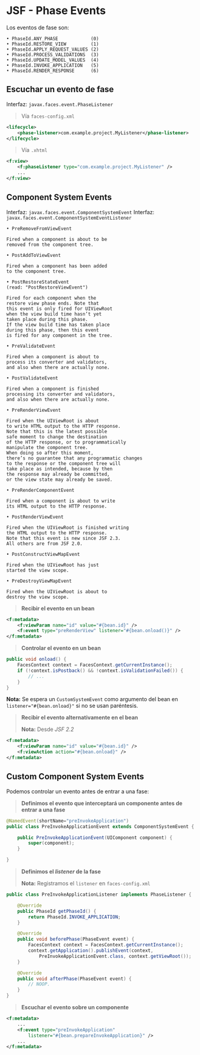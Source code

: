 # JSF - Phase Events

Los eventos de fase son:

    • PhaseId.ANY_PHASE            (0)
    • PhaseId.RESTORE_VIEW         (1)
    • PhaseId.APPLY_REQUEST_VALUES (2)
    • PhaseId.PROCESS_VALIDATIONS  (3)
    • PhaseId.UPDATE_MODEL_VALUES  (4)
    • PhaseId.INVOKE_APPLICATION   (5)
    • PhaseId.RENDER_RESPONSE      (6)

## Escuchar un evento de fase

Interfaz: `javax.faces.event.PhaseListener`

> Vía `faces-config.xml`

```xml
<lifecycle>
    <phase-listener>com.example.project.MyListener</phase-listener>
</lifecycle>
```

> Vía `.xhtml`

```xml
<f:view>
    <f:phaseListener type="com.example.project.MyListener" />
    ...
</f:view>
```

## Component System Events

Interfaz: `javax.faces.event.ComponentSystemEvent`
Interfaz: `javax.faces.event.ComponentSystemEventListener`

    • PreRemoveFromViewEvent

    Fired when a component is about to be 
    removed from the component tree.
    
    • PostAddToViewEvent
    
    Fired when a component has been added 
    to the component tree.
    
    • PostRestoreStateEvent 
    (read: "PostRestoreViewEvent")
    
    Fired for each component when the 
    restore view phase ends. Note that 
    this event is only fired for UIViewRoot 
    when the view build time hasn’t yet
    taken place during this phase. 
    If the view build time has taken place
    during this phase, then this event 
    is fired for any component in the tree.

    • PreValidateEvent
    
    Fired when a component is about to 
    process its converter and validators, 
    and also when there are actually none.
    
    • PostValidateEvent
    
    Fired when a component is finished 
    processing its converter and validators, 
    and also when there are actually none.
    
    • PreRenderViewEvent
    
    Fired when the UIViewRoot is about 
    to write HTML output to the HTTP response.
    Note that this is the latest possible 
    safe moment to change the destination 
    of the HTTP response, or to programmatically 
    manipulate the component tree.
    When doing so after this moment, 
    there’s no guarantee that any programmatic changes 
    to the response or the component tree will 
    take place as intended, because by then 
    the response may already be committed, 
    or the view state may already be saved.
    
    • PreRenderComponentEvent
    
    Fired when a component is about to write
    its HTML output to the HTTP response.
    
    • PostRenderViewEvent
    
    Fired when the UIViewRoot is finished writing
    the HTML output to the HTTP response. 
    Note that this event is new since JSF 2.3. 
    All others are from JSF 2.0.
    
    • PostConstructViewMapEvent 
    
    Fired when the UIViewRoot has just 
    started the view scope.
    
    • PreDestroyViewMapEvent
    
    Fired when the UIViewRoot is about to
    destroy the view scope.

> **Recibir el evento en un bean** 

```xml
<f:metadata>
    <f:viewParam name="id" value="#{bean.id}" />
    <f:event type="preRenderView" listener="#{bean.onload()}" />
</f:metadata>
```

> **Controlar el evento en un bean**

```java
public void onload() {
    FacesContext context = FacesContext.getCurrentInstance();
    if (!context.isPostback() && !context.isValidationFailed()) {
        // ...
    }
}
```

**Nota:** Se espera un `CustomSystemEvent` como argumento del bean en `listener="#{bean.onload}"` si no se usan paréntesis.

> **Recibir el evento alternativamente en el bean**
>
> **Nota:** Desde *JSF 2.2*

```xml
<f:metadata>
    <f:viewParam name="id" value="#{bean.id}" />
    <f:viewAction action="#{bean.onload}" />
</f:metadata>
```

## Custom Component System Events

Podemos controlar un evento antes de entrar a una fase:

> **Definimos el evento que interceptará un componente antes de entrar a una fase**

```java
@NamedEvent(shortName="preInvokeApplication")
public class PreInvokeApplicationEvent extends ComponentSystemEvent {

    public PreInvokeApplicationEvent(UIComponent component) {
        super(component);
    }

}
```

> **Definimos el *listener* de la fase**
>
> **Nota:** Registramos el `listener` en `faces-config.xml`

```java
public class PreInvokeApplicationListener implements PhaseListener {

    @Override
    public PhaseId getPhaseId() {
        return PhaseId.INVOKE_APPLICATION;
    }

    @Override
    public void beforePhase(PhaseEvent event) {
        FacesContext context = FacesContext.getCurrentInstance();
        context.getApplication().publishEvent(context,
            PreInvokeApplicationEvent.class, context.getViewRoot());
    }

    @Override
    public void afterPhase(PhaseEvent event) {
        // NOOP.
    }
}
```

> **Escuchar el evento sobre un componente**

```xml
<f:metadata>
    ...
    <f:event type="preInvokeApplication"
        listener="#{bean.prepareInvokeApplication}" />
    ...
</f:metadata>
```